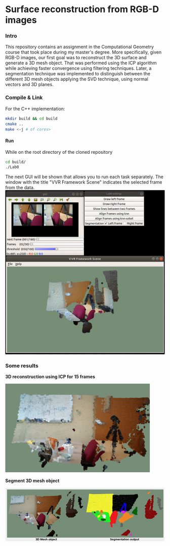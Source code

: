 # Surface reconstruction from RGB-D images #

### Intro ###
This repository contains an assignment in the Computational Geometry course that took place during my master's degree. More specifically, given RGB-D images, our first goal was to reconstruct the 3D surface and generate a 3D mesh object. That was performed using the ICP algorithm while achieving faster convergence using filtering techniques. Later, a segmentation technique was implemented to distinguish between the different 3D mesh objects applying the SVD technique, using normal vectors and 3D planes.

### Compile & Link ###

For the C++ implementation:

```sh
mkdir build && cd build
cmake ..
make <-j # of cores>
```

#### Run ###

While on the root directory of the cloned repository
```sh
cd build/
./Lab0
```
The next GUI will be shown that allows you to run each task separately. The window with the title "VVR Framework Scene" indicates the selected frame from the data.
![alt text](https://github.com/AndreasPapandreou/surface_reconstruction/blob/master/res/init.png?raw=true)

### Some results ###
**3D reconstruction using ICP for 15 frames**

![alt text](https://github.com/AndreasPapandreou/surface_reconstruction/blob/master/res/im1.png?raw=true)

**Segment 3D mesh object**

![alt text](https://github.com/AndreasPapandreou/surface_reconstruction/blob/master/res/im2.png?raw=true)
